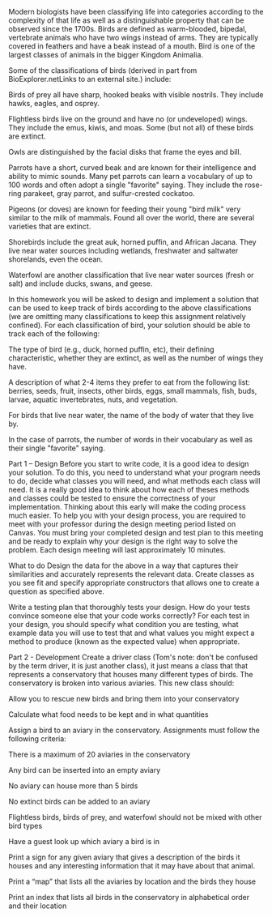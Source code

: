 Modern biologists have been classifying life into categories according to the complexity of that life as well as a distinguishable property that can be observed since the 1700s. Birds are defined as warm-blooded, bipedal, vertebrate animals who have two wings instead of arms. They are typically covered in feathers and have a beak instead of a mouth. Bird is one of the largest classes of animals in the bigger Kingdom Animalia. 

Some of the classifications of birds (derived in part from BioExplorer.netLinks to an external site.) include:

Birds of prey all have sharp, hooked beaks with visible nostrils. They include hawks, eagles, and osprey.

Flightless birds live on the ground and have no (or undeveloped) wings. They include the emus, kiwis, and moas. Some (but not all) of these birds are extinct.

Owls are distinguished by the facial disks that frame the eyes and bill.

Parrots have a short, curved beak and are known for their intelligence and ability to mimic sounds. Many pet parrots can learn a vocabulary of up to 100 words and often adopt a single "favorite" saying.  They include the rose-ring parakeet, gray parrot, and sulfur-crested cockatoo.

Pigeons (or doves) are known for feeding their young "bird milk" very similar to the milk of mammals. Found all over the world, there are several varieties that are extinct.

Shorebirds include the great auk, horned puffin, and African Jacana. They live near water sources including wetlands, freshwater and saltwater shorelands, even the ocean.

Waterfowl are another classification that live near water sources (fresh or salt) and include ducks, swans, and geese.

In this homework you will be asked to design and implement a solution that can be used to keep track of birds according to the above classifications (we are omitting many classifications to keep this assignment relatively confined).  For each classification of bird, your solution should be able to track each of the following:

The type of bird (e.g., duck, horned puffin, etc), their defining characteristic, whether they are extinct, as well as the number of wings they have.

A description of what 2-4 items they prefer to eat from the following list: berries, seeds, fruit, insects, other birds, eggs, small mammals, fish, buds, larvae, aquatic invertebrates, nuts, and vegetation.

For birds that live near water, the name of the body of water that they live by.

In the case of parrots, the number of words in their vocabulary as well as their single "favorite" saying.

Part 1 – Design
Before you start to write code, it is a good idea to design your solution. To do this, you need to understand what your program needs to do, decide what classes you will need, and what methods each class will need. It is a really good idea to think about how each of theses methods and classes could be tested to ensure the correctness of your implementation. Thinking about this early will make the coding process much easier. To help you with your design process, you are required to meet with your professor during the design meeting period listed on Canvas. You must bring your completed design and test plan to this meeting and be ready to explain why your design is the right way to solve the problem. Each design meeting will last approximately 10 minutes.

What to do
Design the data for the above in a way that captures their similarities and accurately represents the relevant data. Create classes as you see fit and specify appropriate constructors that allows one to create a question as specified above.

Write a testing plan that thoroughly tests your design. How do your tests convince someone else that your code works correctly? For each test in your design, you should specify what condition you are testing, what example data you will use to test that and what values you might expect a method to produce (known as the expected value) when appropriate.


Part 2 - Development
Create a driver class (Tom's note: don't be confused by the term driver, it is just another class), it just means a class that  that represents a conservatory that houses many different types of birds. The conservatory is broken into various aviaries. This new class should:

Allow you to rescue new birds and bring them into your conservatory

Calculate what food needs to be kept and in what quantities

Assign a bird to an aviary in the conservatory. Assignments must follow the following criteria:

There is a maximum of 20 aviaries in the conservatory

Any bird can be inserted into an empty aviary

No aviary can house more than 5 birds

No extinct birds can be added to an aviary

Flightless birds, birds of prey, and waterfowl should not be mixed with other bird types

Have a guest look up which aviary a bird is in

Print a sign for any given aviary that gives a description of the birds it houses and any interesting information that it may have about that animal.

Print a “map” that lists all the aviaries by location and the birds they house

Print an index that lists all birds in the conservatory in alphabetical order and their location

